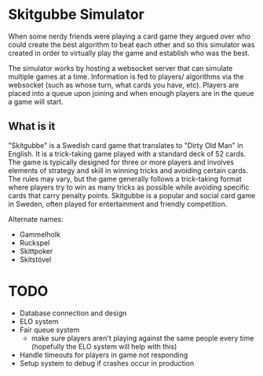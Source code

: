 # Skitgubbe Simulator

When some nerdy friends were playing a card game they argued over who could create the best algorithm to beat each other and so this simulator was created in order to virtually play the game and establish who was the best. 

The simulator works by hosting a websocket server that can simulate multiple games at a time. Information is fed to players/ algorithms via the websocket (such as whose turn, what cards you have, etc). Players are placed into a queue upon joining and when enough players are in the queue a game will start. 

## What is it

"Skitgubbe" is a Swedish card game that translates to "Dirty Old Man" in English. It is a trick-taking game played with a standard deck of 52 cards. The game is typically designed for three or more players and involves elements of strategy and skill in winning tricks and avoiding certain cards. The rules may vary, but the game generally follows a trick-taking format where players try to win as many tricks as possible while avoiding specific cards that carry penalty points. Skitgubbe is a popular and social card game in Sweden, often played for entertainment and friendly competition.

Alternate names:
- Gammelholk
- Ruckspel
- Skittpoker
- Skitstövel

# TODO

- Database connection and design
- ELO system
- Fair queue system
    - make sure players aren't playing against the same people every time (hopefully the ELO system will help with this)
- Handle timeouts for players in game not responding
- Setup system to debug if crashes occur in production
